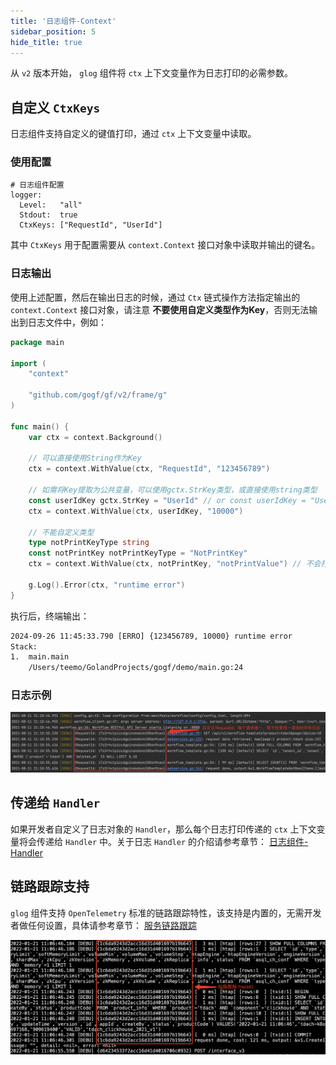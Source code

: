 ```yaml
---
title: '日志组件-Context'
sidebar_position: 5
hide_title: true
---
```


从 `v2` 版本开始， `glog` 组件将 `ctx` 上下文变量作为日志打印的必需参数。

## 自定义 `CtxKeys`

日志组件支持自定义的键值打印，通过 `ctx` 上下文变量中读取。

### 使用配置

```
# 日志组件配置
logger:
  Level:   "all"
  Stdout:  true
  CtxKeys: ["RequestId", "UserId"]
```

其中 `CtxKeys` 用于配置需要从 `context.Context` 接口对象中读取并输出的键名。

### 日志输出

使用上述配置，然后在输出日志的时候，通过 `Ctx` 链式操作方法指定输出的 `context.Context` 接口对象，请注意 **不要使用自定义类型作为Key**，否则无法输出到日志文件中，例如：

```go
package main

import (
    "context"

    "github.com/gogf/gf/v2/frame/g"
)

func main() {
    var ctx = context.Background()

    // 可以直接使用String作为Key
    ctx = context.WithValue(ctx, "RequestId", "123456789")

    // 如需将Key提取为公共变量，可以使用gctx.StrKey类型，或直接使用string类型
    const userIdKey gctx.StrKey = "UserId" // or const userIdKey = "UserId"
    ctx = context.WithValue(ctx, userIdKey, "10000")

    // 不能自定义类型
    type notPrintKeyType string
    const notPrintKey notPrintKeyType = "NotPrintKey"
    ctx = context.WithValue(ctx, notPrintKey, "notPrintValue") // 不会打印 notPrintValue

    g.Log().Error(ctx, "runtime error")
}
```

执行后，终端输出：

```html
2024-09-26 11:45:33.790 [ERRO] {123456789, 10000} runtime error
Stack:
1.  main.main
    /Users/teemo/GolandProjects/gogf/demo/main.go:24

```

### 日志示例

![](/markdown/d9b17863576dca859b0b13b98041130e.png)

## 传递给 `Handler`

如果开发者自定义了日志对象的 `Handler`，那么每个日志打印传递的 `ctx` 上下文变量将会传递给 `Handler` 中。关于日志 `Handler` 的介绍请参考章节： [日志组件-Handler](/docs/核心组件/日志组件/日志组件-Handler)

## 链路跟踪支持

`glog` 组件支持 `OpenTelemetry` 标准的链路跟踪特性，该支持是内置的，无需开发者做任何设置，具体请参考章节： [服务链路跟踪](/docs/服务可观测性/服务链路跟踪)

![](/markdown/a6ade54c58ba067b6be203a6e17b15e5.png)